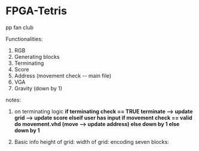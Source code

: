 # FPGA-Tetris
pp fan club


Functionalities:
1. RGB
2. Generating blocks
3. Terminating
4. Score
5. Address (movement check -- main file)
6. VGA
7. Gravity (down by 1)

notes:
1. on terminating logic
   **if terminating check == TRUE
       terminate --> update grid --> update score
   elseif user has input
     if movement check == valid
       do movement.vhd (move --> update address)
     else
       down by 1
   else
     down by 1**

2. Basic info
   height of grid:
   width of grid:
   encoding seven blocks:
   
   
